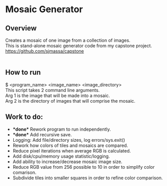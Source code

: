 # Mosaic Generator
## Overview
Creates a mosaic of one image from a collection of images.<br />
This is stand-alone mosaic generator code from my capstone project.<br />
https://github.com/sjmassa/capstone<br /><br />
## How to run
$ <program_name> <image_name> <image_directory><br />
This script takes 2 command line arguments.<br />
Arg 1 is the image that will be made into a mosaic.<br />
Arg 2 is the directory of images that will comprise the mosaic.



## Work to do:
- **\*done\*** Rework program to run independently.
- **\*done\*** Add recursive save.
- Logging: Add file/directory sizes, log errors/sys.exit()
- Rework how colors of tiles and mosaics are compared.
- Reduce pixel iterations when average RGB is calculated.
- Add disk/cpu/memory usage statistic/logging.
- Add ability to increase/decrease mosaic image size.
- Reduce RGB value from 256 possible to 10 in order to simplify color comarison.
- Subdivide tiles into smaller squares in order to refine color comparison.
